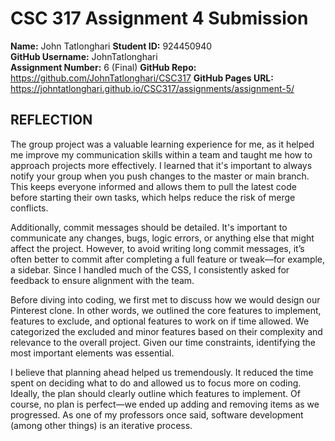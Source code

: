 # CSC 317 Assignment 4 Submission

**Name:** John Tatlonghari
**Student ID:** 924450940  
**GitHub Username:** JohnTatlonghari  
**Assignment Number:** 6 (Final)
**GitHub Repo:** https://github.com/JohnTatlonghari/CSC317
**GitHub Pages URL:** https://johntatlonghari.github.io/CSC317/assignments/assignment-5/

## REFLECTION

The group project was a valuable learning experience for me, as it helped me improve my communication skills within a team and taught me how to approach projects more effectively. I learned that it's important to always notify your group when you push changes to the master or main branch. This keeps everyone informed and allows them to pull the latest code before starting their own tasks, which helps reduce the risk of merge conflicts.

Additionally, commit messages should be detailed. It's important to communicate any changes, bugs, logic errors, or anything else that might affect the project. However, to avoid writing long commit messages, it’s often better to commit after completing a full feature or tweak—for example, a sidebar. Since I handled much of the CSS, I consistently asked for feedback to ensure alignment with the team.

Before diving into coding, we first met to discuss how we would design our Pinterest clone. In other words, we outlined the core features to implement, features to exclude, and optional features to work on if time allowed. We categorized the excluded and minor features based on their complexity and relevance to the overall project. Given our time constraints, identifying the most important elements was essential.

I believe that planning ahead helped us tremendously. It reduced the time spent on deciding what to do and allowed us to focus more on coding. Ideally, the plan should clearly outline which features to implement. Of course, no plan is perfect—we ended up adding and removing items as we progressed. As one of my professors once said, software development (among other things) is an iterative process.


